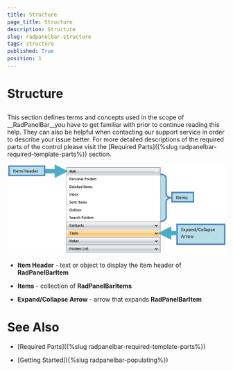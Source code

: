 ```yaml
---
title: Structure
page_title: Structure
description: Structure
slug: radpanelbar-structure
tags: structure
published: True
position: 1
---
```


# Structure



## 

This section defines terms and concepts used in the scope of __RadPanelBar__you have to get familiar with 
        prior to continue reading this help. They can also be helpful when contacting our support service in order to describe your issue better. 
        For more detailed descriptions of the required parts of the control please visit the 
        [Required Parts]({%slug radpanelbar-required-template-parts%}) section.

![](images/RadPanelBar_structure.png)

* __Item Header__ - text or object to display the item header of __RadPanelBarItem__

* __Items__ - collection of __RadPanelBarItems__

* __Expand/Collapse Arrow__ - arrow that expands __RadPanelBarItem__

# See Also

 * [Required Parts]({%slug radpanelbar-required-template-parts%})

 * [Getting Started]({%slug radpanelbar-populating%})
